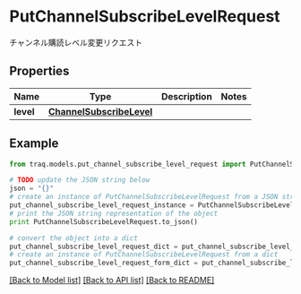 # PutChannelSubscribeLevelRequest

チャンネル購読レベル変更リクエスト

## Properties

Name | Type | Description | Notes
------------ | ------------- | ------------- | -------------
**level** | [**ChannelSubscribeLevel**](ChannelSubscribeLevel.md) |  | 

## Example

```python
from traq.models.put_channel_subscribe_level_request import PutChannelSubscribeLevelRequest

# TODO update the JSON string below
json = "{}"
# create an instance of PutChannelSubscribeLevelRequest from a JSON string
put_channel_subscribe_level_request_instance = PutChannelSubscribeLevelRequest.from_json(json)
# print the JSON string representation of the object
print PutChannelSubscribeLevelRequest.to_json()

# convert the object into a dict
put_channel_subscribe_level_request_dict = put_channel_subscribe_level_request_instance.to_dict()
# create an instance of PutChannelSubscribeLevelRequest from a dict
put_channel_subscribe_level_request_form_dict = put_channel_subscribe_level_request.from_dict(put_channel_subscribe_level_request_dict)
```
[[Back to Model list]](../README.md#documentation-for-models) [[Back to API list]](../README.md#documentation-for-api-endpoints) [[Back to README]](../README.md)



